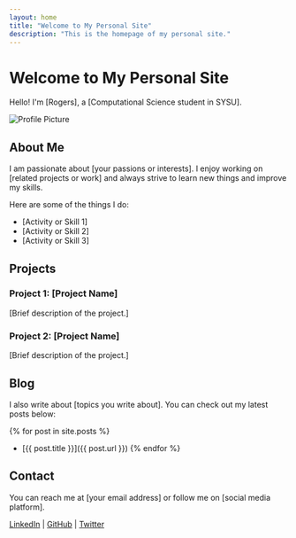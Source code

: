 ```yaml
---
layout: home
title: "Welcome to My Personal Site"
description: "This is the homepage of my personal site."
---
```


# Welcome to My Personal Site

Hello! I'm [Rogers], a [Computational Science student in SYSU].

![Profile Picture](path_to_your_profile_picture.jpg)

## About Me

I am passionate about [your passions or interests]. I enjoy working on [related projects or work] and always strive to learn new things and improve my skills.

Here are some of the things I do:

- [Activity or Skill 1]
- [Activity or Skill 2]
- [Activity or Skill 3]

## Projects

### Project 1: [Project Name]
[Brief description of the project.]

### Project 2: [Project Name]
[Brief description of the project.]

## Blog

I also write about [topics you write about]. You can check out my latest posts below:

{% for post in site.posts %}
- [{{ post.title }}]({{ post.url }})
{% endfor %}

## Contact

You can reach me at [your email address] or follow me on [social media platform].

[LinkedIn](your_linkedin_url) | [GitHub](your_github_url) | [Twitter](your_twitter_url)

